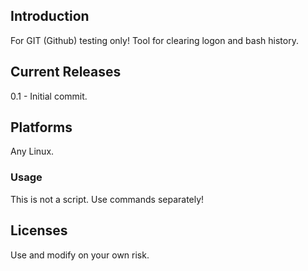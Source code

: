 ## Introduction
For GIT (Github) testing only! Tool for clearing logon and bash history.
## Current Releases
0.1 - Initial commit. <br />
## Platforms
Any Linux.
### Usage
This is not a script. Use commands separately!
## Licenses
Use and modify on your own risk.
